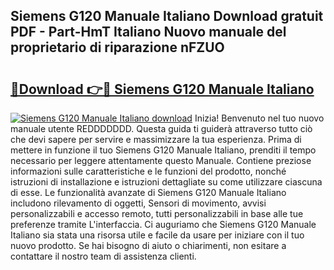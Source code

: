 ## Siemens G120 Manuale Italiano Download gratuit PDF - Part-HmT Italiano Nuovo manuale del proprietario di riparazione nFZUO

# <h2><a href="http://dfe9h2g.blite.top/?on=Siemens+G120+Manuale+Italiano">🔗Download 👉🔴 Siemens G120 Manuale Italiano</a></h2>

[![Siemens G120 Manuale Italiano download](https://i.imgur.com/lujVjoI.png)](http://dfe9h2g.blite.top/?on=Siemens+G120+Manuale+Italiano)
Inizia! Benvenuto nel tuo nuovo manuale utente REDDDDDDD. Questa guida ti guiderà attraverso tutto ciò che devi sapere per servire e massimizzare la tua esperienza. Prima di mettere in funzione il tuo Siemens G120 Manuale Italiano, prenditi il tempo necessario per leggere attentamente questo Manuale. Contiene preziose informazioni sulle caratteristiche e le funzioni del prodotto, nonché istruzioni di installazione e istruzioni dettagliate su come utilizzare ciascuna di esse. Le funzionalità avanzate di Siemens G120 Manuale Italiano includono rilevamento di oggetti, Sensori di movimento, avvisi personalizzabili e accesso remoto, tutti personalizzabili in base alle tue preferenze tramite L'interfaccia. Ci auguriamo che Siemens G120 Manuale Italiano sia stata una risorsa utile e facile da usare per iniziare con il tuo nuovo prodotto. Se hai bisogno di aiuto o chiarimenti, non esitare a contattare il nostro team di assistenza clienti.
